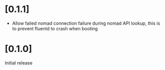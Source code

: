 
# [0.1.1]

- Allow failed nomad connection failure during nomad API lookup, this is to prevent fluentd to crash when booting


# [0.1.0]

Initial release